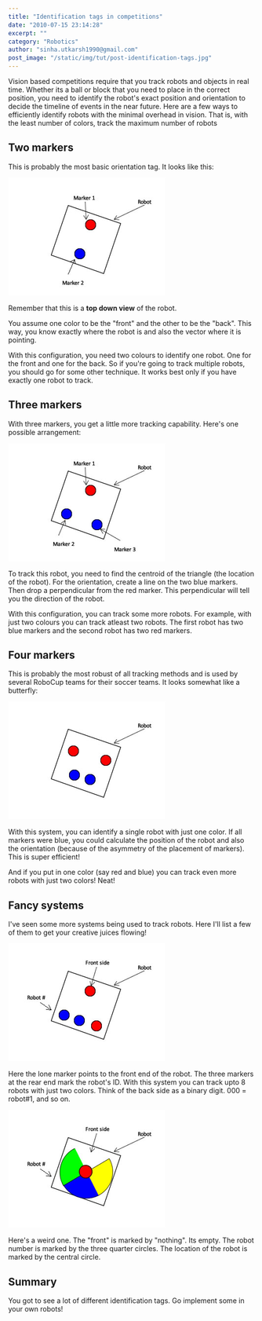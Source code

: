 ```yaml
---
title: "Identification tags in competitions"
date: "2010-07-15 23:14:28"
excerpt: ""
category: "Robotics"
author: "sinha.utkarsh1990@gmail.com"
post_image: "/static/img/tut/post-identification-tags.jpg"
---
```

Vision based competitions require that you track robots and objects in real time. Whether its a ball or block that you need to place in the correct position, you need to identify the robot's exact position and orientation to decide the timeline of events in the near future. Here are a few ways to efficiently identify robots with the minimal overhead in vision. That is, with the least number of colors, track the maximum number of robots 

## Two markers

This is probably the most basic orientation tag. It looks like this:

![A two marker identification tag](/static/img/tut/robot-id-1.jpg)

Remember that this is a **top down view** of the robot. 

You assume one color to be the "front" and the other to be the "back". This way, you know exactly where the robot is and also the vector where it is pointing.

With this configuration, you need two colours to identify one robot. One for the front and one for the back. So if you're going to track multiple robots, you should go for some other technique. It works best only if you have exactly one robot to track.

## Three markers

With three markers, you get a little more tracking capability. Here's one possible arrangement:

![A three colour configuration](/static/img/tut/robot-id-2.jpg)

To track this robot, you need to find the centroid of the triangle (the location of the robot). For the orientation, create a line on the two blue markers. Then drop a perpendicular from the red marker. This perpendicular will tell you the direction of the robot.

With this configuration, you can track some more robots. For example, with just two colours you can track atleast two robots. The first robot has two blue markers and the second robot has two red markers.

## Four markers

This is probably the most robust of all tracking methods and is used by several RoboCup teams for their soccer teams. It looks somewhat like a butterfly:

![The butterflyish identification and orientation tag used in RoboCup](/static/img/tut/robot-id-3.jpg)

With this system, you can identify a single robot with just one color. If all markers were blue, you could calculate the position of the robot and also the orientation (because of the asymmetry of the placement of markers). This is super efficient!

And if you put in one color (say red and blue) you can track even more robots with just two colors! Neat! 

## Fancy systems

I've seen some more systems being used to track robots. Here I'll list a few of them to get your creative juices flowing!

![The databit based system](/static/img/tut/robot-id-4.jpg)

Here the lone marker points to the front end of the robot. The three markers at the rear end mark the robot's ID. With this system you can track upto 8 robots with just two colors. Think of the back side as a binary digit. 000 = robot#1, and so on.

![A weird looking one](/static/img/tut/robot-id-5.jpg)

Here's a weird one. The "front" is marked by "nothing". Its empty. The robot number is marked by the three quarter circles. The location of the robot is marked by the central circle. 

## Summary

You got to see a lot of different identification tags. Go implement some in your own robots!
